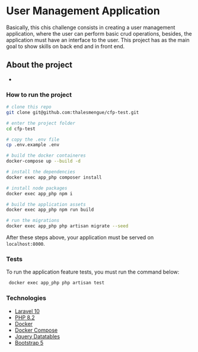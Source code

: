 # User Management Application

Basically, this chis challenge consists in creating a user management application, where the user can perform basic crud operations,
besides, the application must have an interface to the user. This project has as the main goal to show skills on back end and in front end.

## About the project

- 

### How to run the project
```bash
# clone this repo
git clone git@github.com:thalesmengue/cfp-test.git
```

```bash
# enter the project folder
cd cfp-test
```

```bash
# copy the .env file
cp .env.example .env
```

```bash
# build the docker containeres
docker-compose up --build -d
```

```bash
# install the dependencies
docker exec app_php composer install
```

```bash
# install node packages
docker exec app_php npm i
```

```bash
# build the application assets
docker exec app_php npm run build
```

```bash
# run the migrations
docker exec app_php php artisan migrate --seed
```

After these steps above, your application must be served on ```localhost:8000```.

### Tests
To run the application feature tests, you must run the command below:

```bash
 docker exec app_php php artisan test
```

### Technologies
- [Laravel 10](https://laravel.com/docs/10.x/installation)
- [PHP 8.2](https://www.php.net/)
- [Docker](https://docs.docker.com/get-started/)
- [Docker Compose](https://docs.docker.com/compose/)
- [Jquery Datatables](https://datatables.net/)
- [Bootstrap 5](https://getbootstrap.com/docs/5.0/getting-started/introduction/)
